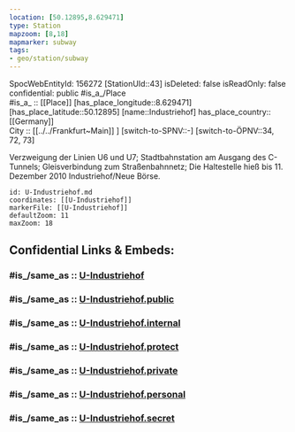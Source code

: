 ```yaml
---
location: [50.12895,8.629471] 
type: Station 
mapzoom: [8,18] 
mapmarker: subway 
tags:
- geo/station/subway
---
```

SpocWebEntityId: 156272
[StationUId::43] 
isDeleted: false
isReadOnly: false
confidential: public
#is_a_/Place  
#is_a_ :: [[Place]] 
[has_place_longitude::8.629471] 
[has_place_latitude::50.12895] 
[name::Industriehof] 
has_place_country:: [[Germany]]  
City :: [[../../Frankfurt~Main]] ] 
[switch-to-SPNV::-] 
[switch-to-ÖPNV::34, 72, 73] 

Verzweigung der Linien U6 und U7; Stadtbahnstation am Ausgang des C-Tunnels; Gleisverbindung zum Straßenbahnnetz; Die Haltestelle hieß bis 11. Dezember 2010 Industriehof/Neue Börse.

```leaflet
id: U-Industriehof.md
coordinates: [[U-Industriehof]] 
markerFile: [[U-Industriehof]] 
defaultZoom: 11 
maxZoom: 18
```


## Confidential Links & Embeds: 

### #is_/same_as :: [U-Industriehof](/_Standards/Earth/Continent/Europe/Europe~Central/Germany/Germany~West/Hessen/counties~Hessen/Frankfurt~Main/Stations-FFM~U/U-Industriehof.md) 

### #is_/same_as :: [U-Industriehof.public](/_public/Earth/Continent/Europe/Europe~Central/Germany/Germany~West/Hessen/counties~Hessen/Frankfurt~Main/Stations-FFM~U/U-Industriehof.public.md) 

### #is_/same_as :: [U-Industriehof.internal](/_internal/Earth/Continent/Europe/Europe~Central/Germany/Germany~West/Hessen/counties~Hessen/Frankfurt~Main/Stations-FFM~U/U-Industriehof.internal.md) 

### #is_/same_as :: [U-Industriehof.protect](/_protect/Earth/Continent/Europe/Europe~Central/Germany/Germany~West/Hessen/counties~Hessen/Frankfurt~Main/Stations-FFM~U/U-Industriehof.protect.md) 

### #is_/same_as :: [U-Industriehof.private](/_private/Earth/Continent/Europe/Europe~Central/Germany/Germany~West/Hessen/counties~Hessen/Frankfurt~Main/Stations-FFM~U/U-Industriehof.private.md) 

### #is_/same_as :: [U-Industriehof.personal](/_personal/Earth/Continent/Europe/Europe~Central/Germany/Germany~West/Hessen/counties~Hessen/Frankfurt~Main/Stations-FFM~U/U-Industriehof.personal.md) 

### #is_/same_as :: [U-Industriehof.secret](/_secret/Earth/Continent/Europe/Europe~Central/Germany/Germany~West/Hessen/counties~Hessen/Frankfurt~Main/Stations-FFM~U/U-Industriehof.secret.md)

